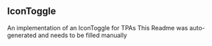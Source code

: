 ## IconToggle
An implementation of an IconToggle for TPAs
This Readme was auto-generated and needs to be filled manually

